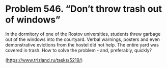 # Problem 546. “Don’t throw trash out of windows”

In the dormitory of one of the Rostov universities, students threw garbage out of the windows into the courtyard. Verbal warnings, posters and even demonstrative evictions from the hostel did not help. The entire yard was covered in trash. How to solve the problem - and, preferably, quickly?

(https://www.trizland.ru/tasks/5219/)